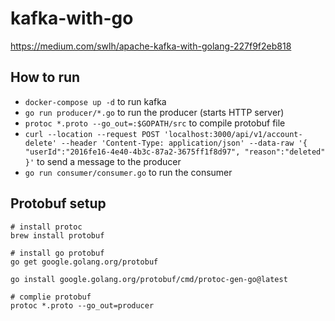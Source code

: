 # kafka-with-go

https://medium.com/swlh/apache-kafka-with-golang-227f9f2eb818

## How to run

* `docker-compose up -d` to run kafka
* `go run producer/*.go` to run the producer (starts HTTP server)
* `protoc *.proto --go_out=:$GOPATH/src` to compile protobuf file
* `curl --location --request POST 'localhost:3000/api/v1/account-delete' --header 'Content-Type: application/json' --data-raw '{ "userId":"2016fe16-4e40-4b3c-87a2-3675ff1f8d97", "reason":"deleted" }'` to send a message to the producer
* `go run consumer/consumer.go` to run the consumer


## Protobuf setup

```
# install protoc
brew install protobuf

# install go protobuf 
go get google.golang.org/protobuf

go install google.golang.org/protobuf/cmd/protoc-gen-go@latest

# complie protobuf
protoc *.proto --go_out=producer
```